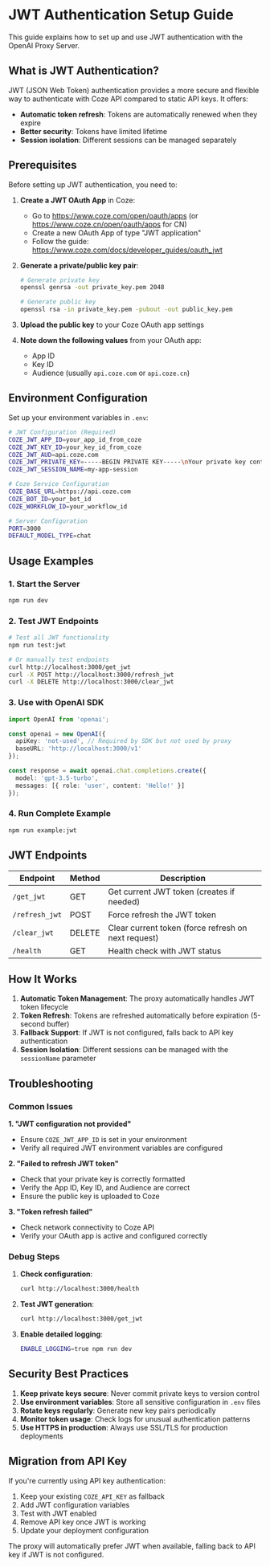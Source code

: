 # JWT Authentication Setup Guide

This guide explains how to set up and use JWT authentication with the OpenAI Proxy Server.

## What is JWT Authentication?

JWT (JSON Web Token) authentication provides a more secure and flexible way to authenticate with Coze API compared to static API keys. It offers:

- **Automatic token refresh**: Tokens are automatically renewed when they expire
- **Better security**: Tokens have limited lifetime
- **Session isolation**: Different sessions can be managed separately

## Prerequisites

Before setting up JWT authentication, you need to:

1. **Create a JWT OAuth App** in Coze:
   - Go to https://www.coze.com/open/oauth/apps (or https://www.coze.cn/open/oauth/apps for CN)
   - Create a new OAuth App of type "JWT application"
   - Follow the guide: https://www.coze.com/docs/developer_guides/oauth_jwt

2. **Generate a private/public key pair**:
   ```bash
   # Generate private key
   openssl genrsa -out private_key.pem 2048

   # Generate public key
   openssl rsa -in private_key.pem -pubout -out public_key.pem
   ```

3. **Upload the public key** to your Coze OAuth app settings

4. **Note down the following values** from your OAuth app:
   - App ID
   - Key ID
   - Audience (usually `api.coze.com` or `api.coze.cn`)

## Environment Configuration

Set up your environment variables in `.env`:

```bash
# JWT Configuration (Required)
COZE_JWT_APP_ID=your_app_id_from_coze
COZE_JWT_KEY_ID=your_key_id_from_coze
COZE_JWT_AUD=api.coze.com
COZE_JWT_PRIVATE_KEY=-----BEGIN PRIVATE KEY-----\nYour private key content here\n-----END PRIVATE KEY-----
COZE_JWT_SESSION_NAME=my-app-session

# Coze Service Configuration
COZE_BASE_URL=https://api.coze.com
COZE_BOT_ID=your_bot_id
COZE_WORKFLOW_ID=your_workflow_id

# Server Configuration
PORT=3000
DEFAULT_MODEL_TYPE=chat
```

## Usage Examples

### 1. Start the Server

```bash
npm run dev
```

### 2. Test JWT Endpoints

```bash
# Test all JWT functionality
npm run test:jwt

# Or manually test endpoints
curl http://localhost:3000/get_jwt
curl -X POST http://localhost:3000/refresh_jwt
curl -X DELETE http://localhost:3000/clear_jwt
```

### 3. Use with OpenAI SDK

```typescript
import OpenAI from 'openai';

const openai = new OpenAI({
  apiKey: 'not-used', // Required by SDK but not used by proxy
  baseURL: 'http://localhost:3000/v1'
});

const response = await openai.chat.completions.create({
  model: 'gpt-3.5-turbo',
  messages: [{ role: 'user', content: 'Hello!' }]
});
```

### 4. Run Complete Example

```bash
npm run example:jwt
```

## JWT Endpoints

| Endpoint | Method | Description |
|----------|--------|-------------|
| `/get_jwt` | GET | Get current JWT token (creates if needed) |
| `/refresh_jwt` | POST | Force refresh the JWT token |
| `/clear_jwt` | DELETE | Clear current token (force refresh on next request) |
| `/health` | GET | Health check with JWT status |

## How It Works

1. **Automatic Token Management**: The proxy automatically handles JWT token lifecycle
2. **Token Refresh**: Tokens are refreshed automatically before expiration (5-second buffer)
3. **Fallback Support**: If JWT is not configured, falls back to API key authentication
4. **Session Isolation**: Different sessions can be managed with the `sessionName` parameter

## Troubleshooting

### Common Issues

**1. "JWT configuration not provided"**
- Ensure `COZE_JWT_APP_ID` is set in your environment
- Verify all required JWT environment variables are configured

**2. "Failed to refresh JWT token"**
- Check that your private key is correctly formatted
- Verify the App ID, Key ID, and Audience are correct
- Ensure the public key is uploaded to Coze

**3. "Token refresh failed"**
- Check network connectivity to Coze API
- Verify your OAuth app is active and configured correctly

### Debug Steps

1. **Check configuration**:
   ```bash
   curl http://localhost:3000/health
   ```

2. **Test JWT generation**:
   ```bash
   curl http://localhost:3000/get_jwt
   ```

3. **Enable detailed logging**:
   ```bash
   ENABLE_LOGGING=true npm run dev
   ```

## Security Best Practices

1. **Keep private keys secure**: Never commit private keys to version control
2. **Use environment variables**: Store all sensitive configuration in `.env` files
3. **Rotate keys regularly**: Generate new key pairs periodically
4. **Monitor token usage**: Check logs for unusual authentication patterns
5. **Use HTTPS in production**: Always use SSL/TLS for production deployments

## Migration from API Key

If you're currently using API key authentication:

1. Keep your existing `COZE_API_KEY` as fallback
2. Add JWT configuration variables
3. Test with JWT enabled
4. Remove API key once JWT is working
5. Update your deployment configuration

The proxy will automatically prefer JWT when available, falling back to API key if JWT is not configured.
